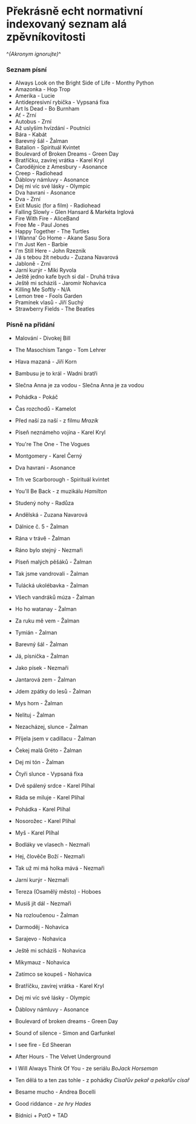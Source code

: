 # Překrásně echt normativní indexovaný seznam alá zpěvníkovitosti 
^*(Akronym ignorujte)*^

### Seznam písní

- Always Look on the Bright Side of Life - Monthy Python
- Amazonka - Hop Trop
- Amerika - Lucie
- Antidepresivní rybička - Vypsaná fixa
- Art Is Dead - Bo Burnham
- Ať - Zrní
- Autobus - Zrní
- Až uslyším hvízdání - Poutníci
- Bára - Kabát
- Barevný šál - Žalman
- Batalion - Spirituál Kvintet
- Boulevard of Broken Dreams - Green Day
- Bratříčku, zavírej vrátka - Karel Kryl
- Čarodějnice z Amesbury - Asonance
- Creep - Radiohead
- Ďáblovy námluvy - Asonance
- Dej mi víc své lásky - Olympic
- Dva havrani - Asonance
- Dva - Zrní
- Exit Music (for a film) - Radiohead
- Falling Slowly - Glen Hansard & Markéta Irglová
- Fire With Fire - AliceBand
- Free Me - Paul Jones
- Happy Together - The Turtles
- I Wanna' Go Home - Akane Sasu Sora
- I'm Just Ken - Barbie
- I'm Still Here - John Rzeznik
- Já s tebou žít nebudu - Zuzana Navarová
- Jabloně - Zrní
- Jarní kurýr - Miki Ryvola
- Ještě jedno kafe bych si dal - Druhá tráva
- Ještě mi scházíš - Jaromír Nohavica
- Killing Me Softly - N/A
- Lemon tree - Fools Garden
- Pramínek vlasů - Jiří Suchý
- Strawberry Fields - The Beatles

### Písně na přidání
- Malování - Divokej Bill
- The Masochism Tango - Tom Lehrer
- Hlava mazaná - Jiří Korn
- Bambusu je to král - Wadni bratři
- Slečna Anna je za vodou - Slečna Anna je za vodou
- Pohádka - Pokáč
- Čas rozchodů - Kamelot
- Před naší za naší - z filmu *Mrazík*
- Píseň neznámeho vojína - Karel Kryl
- You're The One - The Vogues
- Montgomery - Karel Černý
- Dva havrani - Asonance
- Trh ve Scarborough - Spirituál kvintet
- You'll Be Back - z muzikálu *Hamilton*
- Studený nohy - Radůza
- Andělská - Zuzana Navarová
- Dálnice č. 5 - Žalman
- Rána v trávě - Žalman
- Ráno bylo stejný - Nezmaři
- Píseň malých pěšáků - Žalman
- Tak jsme vandrovali - Žalman
- Tulácká ukolébavka - Žalman
- Všech vandráků múza - Žalman
- Ho ho watanay - Žalman
- Za ruku mě vem - Žalman
- Tymián - Žalman
- Barevný šál - Žalman
- Já, písnička - Žalman
- Jako písek - Nezmaři
- Jantarová zem - Žalman
- Jdem zpátky do lesů - Žalman
- Mys horn - Žalman
- Nelituj - Žalman
- Nezacházej, slunce - Žalman
- Přijela jsem v cadillacu - Žalman
- Čekej malá Gréto - Žalman
- Dej mi tón - Žalman
- Čtyři slunce - Vypsaná fixa
- Dvě spálený srdce - Karel Plíhal
- Ráda se miluje - Karel Plíhal
- Pohádka - Karel Plíhal
- Nosorožec - Karel Plíhal
- Myš - Karel Plíhal
- Bodláky ve vlasech - Nezmaři
- Hej, člověče Boží - Nezmaři
- Tak už mi má holka mává - Nezmaři
- Jarní kurýr - Nezmaři
- Tereza (Osamělý město) - Hoboes
- Musíš jít dál - Nezmaři
- Na rozloučenou - Žalman
- Darmoděj - Nohavica
- Sarajevo - Nohavica
- Ještě mi scházíš - Nohavica
- Mikymauz - Nohavica
- Zatímco se koupeš - Nohavica
- Bratříčku, zavírej vrátka - Karel Kryl
- Dej mi víc své lásky - Olympic
- Ďáblovy námluvy - Asonance
- Boulevard of broken dreams - Green Day
- Sound of silence - Simon and Garfunkel
- I see fire - Ed Sheeran
- After Hours - The Velvet Underground
- I Will Always Think Of You - ze seriálu *BoJack Horseman*
- Ten dělá to a ten zas tohle - z pohádky *Císařův pekař a pekařův císař*
- Besame mucho - Andrea Bocelli
- Good riddance - _ze hry Hades_


- Bídníci + PotO + TAD

